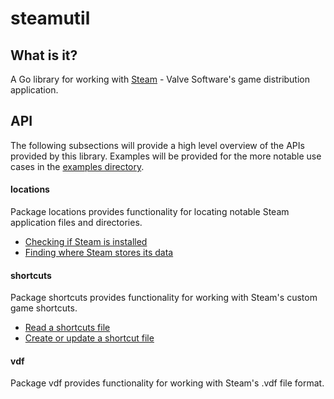 # steamutil

## What is it?
A Go library for working with [Steam](https://steampowered.com) - Valve
Software's game distribution application.

## API
The following subsections will provide a high level overview of the APIs
provided by this library. Examples will be provided for the more notable
use cases in the [examples directory](examples/).

#### locations
Package locations provides functionality for locating notable Steam application
files and directories.

- [Checking if Steam is installed](examples/is-steam-installed/main.go)
- [Finding where Steam stores its data](examples/steam-data/main.go)

#### shortcuts
Package shortcuts provides functionality for working with Steam's custom
game shortcuts.

- [Read a shortcuts file](examples/read-shortcuts-file/main.go)
- [Create or update a shortcut file](examples/update-shortcuts-file/main.go)

#### vdf
Package vdf provides functionality for working with Steam's .vdf file format.
